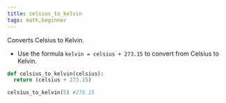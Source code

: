 ```yaml
---
title: celsius_to_kelvin
tags: math,beginner
---
```


Converts Celsius to Kelvin.

- Use the formula `kelvin = celsius + 273.15` to convert from Celsius to Kelvin.

```py
def celsius_to_kelvin(celsius):
  return (celsius + 273.15)
```

```py
celsius_to_kelvin(5) #278.15
```
